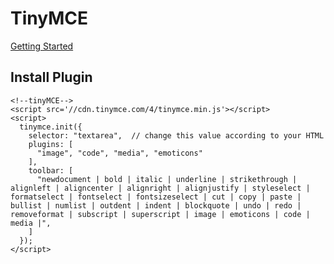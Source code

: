 # TinyMCE

[Getting Started](https://www.tinymce.com/docs/get-started/first-steps/)

## Install Plugin

	<!--tinyMCE-->
    <script src='//cdn.tinymce.com/4/tinymce.min.js'></script>
    <script>
      tinymce.init({
        selector: "textarea",  // change this value according to your HTML
        plugins: [
          "image", "code", "media", "emoticons"
        ],
        toolbar: [
          "newdocument | bold | italic | underline | strikethrough | alignleft | aligncenter | alignright | alignjustify | styleselect | formatselect | fontselect | fontsizeselect | cut | copy | paste | bullist | numlist | outdent | indent | blockquote | undo | redo | removeformat | subscript | superscript | image | emoticons | code | media |",
        ]
      });
    </script>